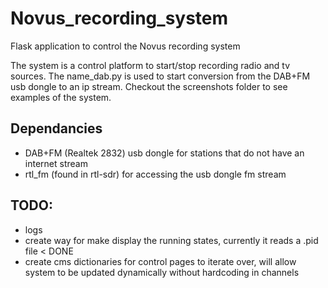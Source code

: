 # Novus_recording_system

Flask application to control the Novus recording system

The system is a control platform to start/stop recording radio and tv sources.
The name_dab.py is used to start conversion from the DAB+FM usb dongle to an ip stream.
Checkout the screenshots folder to see examples of the system.

## Dependancies
* DAB+FM (Realtek 2832) usb dongle for stations that do not have an internet stream
* rtl_fm (found in rtl-sdr) for accessing the usb dongle fm stream

## TODO: 
* logs
* create way for make display the running states, currently it reads a .pid file < DONE
* create cms dictionaries for control pages to iterate over, will allow system to be updated dynamically without hardcoding in channels
